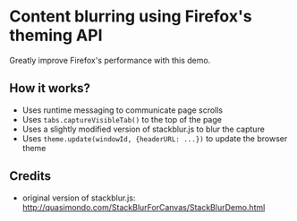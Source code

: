 # Content blurring using Firefox's theming API

Greatly improve Firefox's performance with this demo.

## How it works?

- Uses runtime messaging to communicate page scrolls
- Uses `tabs.captureVisibleTab()` to the top of the page
- Uses a slightly modified version of stackblur.js to blur the capture
- Uses `theme.update(windowId, {headerURL: ...})` to update the browser theme

## Credits
- original version of stackblur.js: http://quasimondo.com/StackBlurForCanvas/StackBlurDemo.html